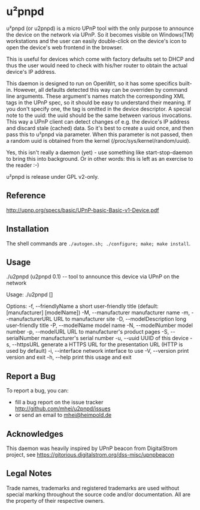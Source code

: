 u²pnpd
======

u²pnpd (or u2pnpd) is a micro UPnP tool with the only purpose to announce the device
on the network via UPnP. So it becomes visible on Windows(TM) workstations and the user
can easily double-click on the device's icon to open the device's web frontend in the
browser.

This is useful for devices which come with factory defaults set to DHCP and thus the
user would need to check with his/her router to obtain the actual device's IP address.

This daemon is designed to run on OpenWrt, so it has some specifics built-in.
However, all defaults detected this way can be overriden by command line arguments.
These argument's names match the corresponding XML tags in the UPnP spec, so it
should be easy to understand their meaning. If you don't specify one, the tag is
omitted in the device descriptor.
A special note to the uuid: the uuid should be the same between various invocations.
This way a UPnP client can detect changes of e.g. the device's IP address and
discard stale (cached) data. So it's best to create a uuid once, and then pass this
to u²pnpd via parameter. When this parameter is not passed, then a random uuid is
obtained from the kernel (/proc/sys/kernel/random/uuid).

Yes, this isn't really a daemon (yet) - use something like start-stop-daemon to bring
this into background. Or in other words: this is left as an exercise to the reader :-)

u²pnpd is release under GPL v2-only.


Reference
---------

http://upnp.org/specs/basic/UPnP-basic-Basic-v1-Device.pdf


Installation
------------

The shell commands are ``./autogen.sh; ./configure; make; make install``.


Usage
-----

./u2pnpd (u2pnpd 0.1) -- tool to announce this device via UPnP on the network

Usage: ./u2pnpd [<options>]

Options:
        -f, --friendlyName      a short user-friendly title (default: [manufacturer] [modelName])
        -M, --manufacturer      manufacturer name
        -m, --manufacturerURL   URL to manufacturer site
        -D, --modelDescription  long user-friendly title
        -P, --modelName         model name
        -N, --modelNumber       model number
        -p, --modelURL          URL to manufacturer's product pages
        -S, --serialNumber      manufacturer's serial number
        -u, --uuid              UUID of this device
        -s, --httpsURL          generate a HTTPS URL for the presentation URL (HTTP is used by default)
        -i, --interface         network interface to use
        -V, --version           print version and exit
        -h, --help              print this usage and exit


Report a Bug
------------

To report a bug, you can:
 * fill a bug report on the issue tracker
   http://github.com/mhei/u2pnpd/issues
 * or send an email to mhei@heimpold.de


Acknowledges
------------

This daemon was heavily inspired by UPnP beacon from DigitalStrom project, see
https://gitorious.digitalstrom.org/dss-misc/upnpbeacon


Legal Notes
-----------

Trade names, trademarks and registered trademarks are used without special
marking throughout the source code and/or documentation. All are the property
of their respective owners.
